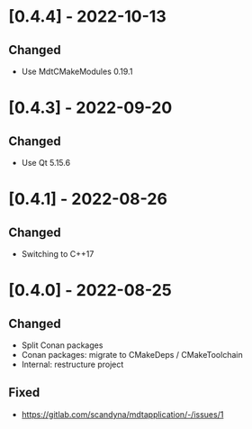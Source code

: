 

# [0.4.4] - 2022-10-13

## Changed

- Use MdtCMakeModules 0.19.1


# [0.4.3] - 2022-09-20

## Changed

- Use Qt 5.15.6

# [0.4.1] - 2022-08-26

## Changed

- Switching to C++17

# [0.4.0] - 2022-08-25

## Changed

- Split Conan packages
- Conan packages: migrate to CMakeDeps / CMakeToolchain
- Internal: restructure project

## Fixed

- https://gitlab.com/scandyna/mdtapplication/-/issues/1
